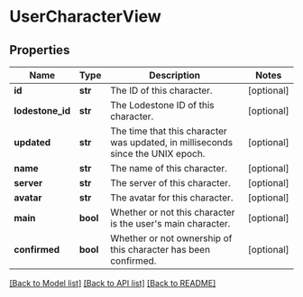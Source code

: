 # UserCharacterView

## Properties
Name | Type | Description | Notes
------------ | ------------- | ------------- | -------------
**id** | **str** | The ID of this character. | [optional] 
**lodestone_id** | **str** | The Lodestone ID of this character. | [optional] 
**updated** | **str** | The time that this character was updated, in milliseconds since the UNIX epoch. | [optional] 
**name** | **str** | The name of this character. | [optional] 
**server** | **str** | The server of this character. | [optional] 
**avatar** | **str** | The avatar for this character. | [optional] 
**main** | **bool** | Whether or not this character is the user&#39;s main character. | [optional] 
**confirmed** | **bool** | Whether or not ownership of this character has been confirmed. | [optional] 

[[Back to Model list]](../README.md#documentation-for-models) [[Back to API list]](../README.md#documentation-for-api-endpoints) [[Back to README]](../README.md)


